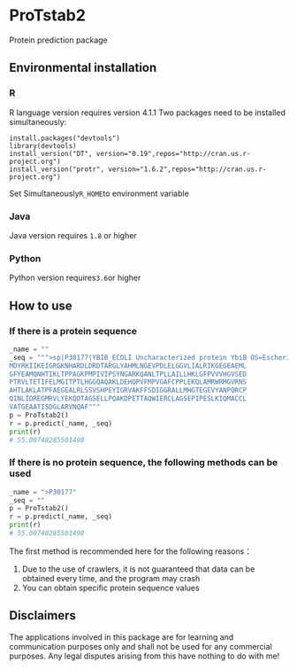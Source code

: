 # ProTstab2
Protein prediction package


## Environmental installation

### R
R language version requires version 4.1.1
Two packages need to be installed simultaneously:
```
install.packages("devtools")
library(devtools)
install_version("DT", version="0.19",repos="http://cran.us.r-project.org")
install_version("protr", version="1.6.2",repos="http://cran.us.r-project.org")
```
Set Simultaneously`R_HOME`to environment variable

### Java
Java version requires `1.8` or higher


### Python
Python version requires`3.6`or higher


## How to use
### If there is a protein sequence
```python
_name = ""
_seq = """>sp|P30177|YBIB_ECOLI Uncharacterized protein YbiB OS=Escherichia coli (strain K12) OX=83333 GN=ybiB PE=1 SV=1
MDYRKIIKEIGRGKNHARDLDRDTARGLYAHMLNGEVPDLELGGVLIALRIKGEGEAEML
GFYEAMQNHTIKLTPPAGKPMPIVIPSYNGARKQANLTPLLAILLHKLGFPVVVHGVSED
PTRVLTETIFELMGITPTLHGGQAQAKLDEHQPVFMPVGAFCPPLEKQLAMRWRMGVRNS
AHTLAKLATPFAEGEALRLSSVSHPEYIGRVAKFFSDIGGRALLMHGTEGEVYANPQRCP
QINLIDREGMRVLYEKQDTAGSELLPQAKDPETTAQWIERCLAGSEPIPESLKIQMACCL
VATGEAATISDGLARVNQAF"""
p = ProTstab2()
r = p.predict(_name, _seq)
print(r)
# 55.00748285501498
```
### If there is no protein sequence, the following methods can be used
```python
_name = ">P30177"
_seq = ""
p = ProTstab2()
r = p.predict(_name, _seq)
print(r)
# 55.00748285501498
```
The first method is recommended here for the following reasons：
1. Due to the use of crawlers, it is not guaranteed that data can be obtained every time, and the program may crash
2. You can obtain specific protein sequence values

## Disclaimers
The applications involved in this package are for learning and communication purposes only and shall not be used for any commercial purposes. 
Any legal disputes arising from this have nothing to do with me!